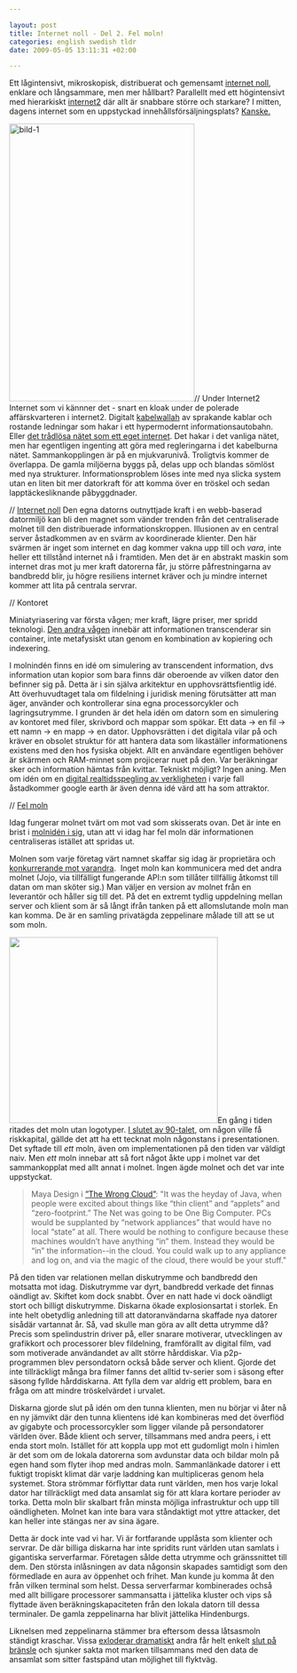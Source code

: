 ```yaml
--- 

layout: post
title: Internet noll - Del 2. Fel moln!
categories: english swedish tldr 
date: 2009-05-05 13:11:31 +02:00

---
```

Ett lågintensivt, mikroskopisk, distribuerat och gemensamt <a href="http://www.angelpage.co.uk/todolist/internetZero.htm">internet noll</a>, enklare och långsammare, men mer hållbart? Parallellt med ett högintensivt med hierarkiskt <a href="http://en.wikipedia.org/wiki/Internet2)">internet2</a> där allt är snabbare större och starkare? I mitten, dagens internet som en uppstyckad innehållsförsäljningsplats? <a href="http://www.webupon.com/Web-Talk/Internet-0-and-Internet-2.39894">Kanske.</a>

<img class="alignleft size-full wp-image-427" title="bild-1" src="http://www.blay.se/wp-content/uploads/2009/05/bild-1.png" alt="bild-1" width="334" height="500" />//
Under Internet2
Internet som vi kännner det - snart en kloak under de polerade affärskvarteren i internet2. Digitalt <a href="http://cis-india.org/advocacy/ipr/blog/dark-fibre-files">kabelwallah</a> av sprakande kablar och rostande ledningar som hakar i ett hypermodernt informationsautobahn. Eller <a href="http://www.google.se/search?q=%22wireless+is+a+separate+Internet+and+we+can+make+our+own+rules+and+not+be+American+in+inspiration%22">det trådlösa nätet som ett eget internet</a>. Det hakar i det vanliga nätet, men har egentligen ingenting att göra med regleringarna i det kabelburna nätet. Sammankopplingen är på en mjukvarunivå. Troligtvis kommer de överlappa. De gamla miljöerna byggs på, delas upp och blandas sömlöst med nya strukturer. Informationsproblem löses inte med nya slicka system utan en liten bit mer datorkraft för att komma över en tröskel och sedan lapptäckesliknande påbyggdnader.

//
<a href="http://www.media.mit.edu/physics/publications/papers/04.10.sciam/">Internet noll</a>
Den egna datorns outnyttjade kraft i en webb-baserad datormiljö kan bli den magnet som vänder trenden från det centraliserade molnet till den distribuerade informationskroppen. Illusionen av en central server åstadkommen av en svärm av koordinerade klienter. Den här svärmen är inget som internet en dag kommer vakna upp till och <em>vara</em>, inte heller ett tillstånd internet nå i framtiden. Men det är en abstrakt maskin som internet dras mot ju mer kraft datorerna får, ju större påfrestningarna av bandbredd blir, ju högre resiliens internet kräver och ju mindre internet kommer att lita på centrala servrar.

//
Kontoret

Miniatyriasering var första vågen; mer kraft, lägre priser, mer spridd teknologi. <a href="http://www.edge.org/3rd_culture/gelernter/gelernter_index.html">Den andra vågen</a> innebär att informationen transcenderar sin container, inte metafysiskt utan genom en kombination av kopiering och indexering.

I molnindén finns en idé om simulering av transcendent information, dvs information utan kopior som bara finns där oberoende av vilken dator den befinner sig på. Detta är i sin själva arkitektur en upphovsrättsfientlig idé. Att överhuvudtaget tala om fildelning i juridisk mening förutsätter att man äger, använder och kontrollerar sina egna processorcykler och lagringsutrymme. I grunden är det hela idén om datorn som en simulering av kontoret med filer, skrivbord och mappar som spökar. Ett data -&gt; en fil -&gt; ett namn -&gt; en mapp -&gt; en dator. Upphovsrätten i det digitala vilar på och kräver en obsolet struktur för att hantera data som likaställer informationens existens med den hos fysiska objekt. Allt en användare egentligen behöver är skärmen och RAM-minnet som projicerar nuet på den. Var beräkningar sker och information hämtas från kvittar. Tekniskt möjligt? Ingen aning. Men om idén om en <a href="http://www.amazon.com/Mirror-Worlds-Software-Universe-Shoebox-How/dp/019507906X">digital realtidsspegling av verkligheten</a> i varje fall åstadkommer google earth är även denna idé värd att ha som attraktor.

//
<a href="http://www.maya.com/the-feed/the-wrong-cloud">Fel moln</a>

Idag fungerar molnet tvärt om mot vad som skisserats ovan. Det är inte en brist i <a href="http://www.ted.com/index.php/talks/tim_berners_lee_on_the_next_web.html">molnidén i sig</a>, utan att vi idag har fel moln där informationen centraliseras istället att spridas ut.

Molnen som varje företag värt namnet skaffar sig idag är proprietära och <a href="http://www.ted.com/index.php/talks/tim_berners_lee_on_the_next_web.html">konkurrerande mot varandra</a>.  Inget moln kan kommunicera med det andra molnet (Jojo, via tillfälligt fungerande API:n som tillåter tillfällig åtkomst till datan om man sköter sig.) Man väljer en version av molnet från en leverantör och håller sig till det. På det en extremt tydlig uppdelning mellan server och klient som är så långt ifrån tanken på ett allomslutande moln man kan komma. De är en samling privatägda zeppelinare målade till att se ut som moln.

<img class="alignleft" title="Moln" src="http://www.schwimmerlegal.com/cloud%20computing.GIF" alt="" width="376" height="335" />En gång i tiden ritades det moln utan logotyper. <a href="http://1999-2009.se/">I slutet av 90-talet</a>, om någon ville få riskkapital, gällde det att ha ett tecknat moln någonstans i presentationen. Det syftade till <em>ett</em> moln, även om implementationen på den tiden var väldigt naiv. Men <em>ett</em> moln innebar att så fort något åkte upp i molnet var det sammankopplat med allt annat i molnet. Ingen ägde molnet och det var inte uppstyckat.
<blockquote>Maya Design i <a href="http://redlegg.wordpress.com/2009/04/25/cloud-computing-is-not-that-far-off-from-the-sort-of-thinking-that-caused-the-economic-downturn/">”The Wrong Cloud”</a>:
"It was the heyday of Java, when people were excited about things like “thin client” and “applets” and “zero-footprint.” The Net was going to be One Big Computer. PCs would be supplanted by “network appliances” that would have no local “state” at all. There would be nothing to configure because these machines wouldn’t have anything “in” them. Instead they would be “in” the information--in the cloud. You could walk up to any appliance and log on, and via the magic of the cloud, there would be your stuff."</blockquote>
På den tiden var relationen mellan diskutrymme och bandbredd den motsatta mot idag. Diskutrymme var dyrt, bandbredd verkade det finnas oändligt av. Skiftet kom dock snabbt. Över en natt hade vi dock oändligt stort och billigt diskutrymme. Diskarna ökade explosionsartat i storlek. En inte helt obetydlig anledning till att datoranvändarna skaffade nya datorer sisådär vartannat år. Så, vad skulle man göra av allt detta utrymme då? Precis som spelindustrin driver på, eller snarare motiverar, utvecklingen av grafikkort och processorer blev fildelning, framförallt av digital film, vad som motiverade användandet av allt större hårddiskar. Via p2p-programmen blev persondatorn också både server och klient. Gjorde det inte tillräckligt många bra filmer fanns det alltid tv-serier som i säsong efter säsong fyllde hårddiskarna. Att fylla dem var aldrig ett problem, bara en fråga om att mindre tröskelvärdet i urvalet.

Diskarna gjorde slut på idén om den tunna klienten, men nu börjar vi åter nå en ny jämvikt där den tunna klientens idé kan kombineras med det överflöd av gigabyte och processorcykler som ligger vilande på persondatorer världen över. Både klient och server, tillsammans med andra peers, i ett enda stort moln. Istället för att koppla upp mot ett gudomligt moln i himlen är det som om de lokala datorerna som avdunstar data och bildar moln på egen hand som flyter ihop med andras moln. Sammanlänkade datorer i ett fuktigt tropiskt klimat där varje laddning kan multipliceras genom hela systemet. Stora strömmar förflyttar data runt världen, men hos varje lokal dator har tillräckligt med data ansamlat sig för att klara kortare perioder av torka. Detta moln blir skalbart från minsta möjliga infrastruktur och upp till oändligheten. Molnet kan inte bara vara ståndaktigt mot yttre attacker, det kan heller inte stängas ner av sina ägare.

Detta är dock inte vad vi har. Vi är fortfarande upplåsta som klienter och servrar. De där billiga diskarna har inte spridits runt världen utan samlats i gigantiska serverfarmar. Företagen sålde detta utrymme och gränssnittet till dem. Den största inlåsningen av data någonsin skapades samtidigt som den förmedlade en aura av öppenhet och frihet. Man kunde ju komma åt den från vilken terminal som helst. Dessa serverfarmar kombinerades ochså med allt billigare processorer sammansatta i jättelika kluster och vips så flyttade även beräkningskapaciteten från den lokala datorn till dessa terminaler. De gamla zeppelinarna har blivit jättelika Hindenburgs.

Liknelsen med zeppelinarna stämmer bra eftersom dessa låtsasmoln ständigt kraschar. Vissa <a href="http://www.facebook.com">exloderar dramatiskt</a> andra får helt enkelt <a href="http://www.jaiku.com">slut på bränsle</a> och sjunker sakta mot marken tillsammans med den data de ansamlat som sitter fastspänd utan möjlighet till flyktväg.
